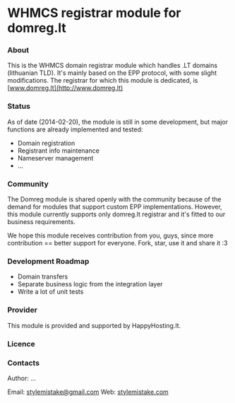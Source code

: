 WHMCS registrar module for domreg.lt 
============

### About

This is the WHMCS domain registrar module which handles .LT domains (lithuanian TLD). It's mainly based on the EPP protocol, with some slight modifications. The registrar for which this module is dedicated, is [www.domreg.lt](http://www.domreg.lt)

### Status

As of date (2014-02-20), the module is still in some development, but major functions are already implemented and tested:
* Domain registration
* Registrant info maintenance
* Nameserver management
* ...

### Community

The Domreg module is shared openly with the community because of the demand for modules that support custom EPP implementations. However, this module currently supports only domreg.lt registrar and it's fitted to our business requirements. 

We hope this module receives contribution from you, guys, since more contribution == better support for everyone. Fork, star, use it and share it :3

### Development Roadmap

* Domain transfers
* Separate business logic from the integration layer
* Write a lot of unit tests


### Provider

This module is provided and supported by HappyHosting.lt.

### Licence


### Contacts

Author: ...

Email: stylemistake@gmail.com
Web: [stylemistake.com](http://stylemistake.com)
